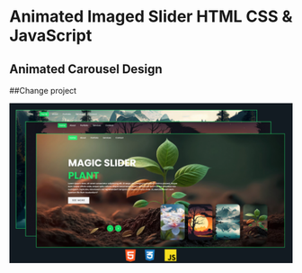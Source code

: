 # Animated Imaged Slider HTML CSS & JavaScript 
## Animated Carousel Design
##Change project

<img src="./image/Image Slider using HTML CSS and JavaScript.png">
